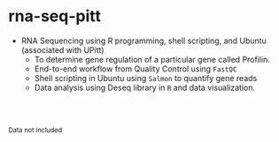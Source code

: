 # rna-seq-pitt

 - RNA Sequencing using R programming, shell scripting, and Ubuntu (associated with UPitt)
    - To determine gene regulation of a particular gene called Profilin.
    - End-to-end workflow from Quality Control using ```FastQC```
    - Shell scripting in Ubuntu using ```Salmon``` to quantify gene reads
    - Data analysis using Deseq library in ```R``` and data visualization.

<br/><br/>

<sup> Data not included </sup>
